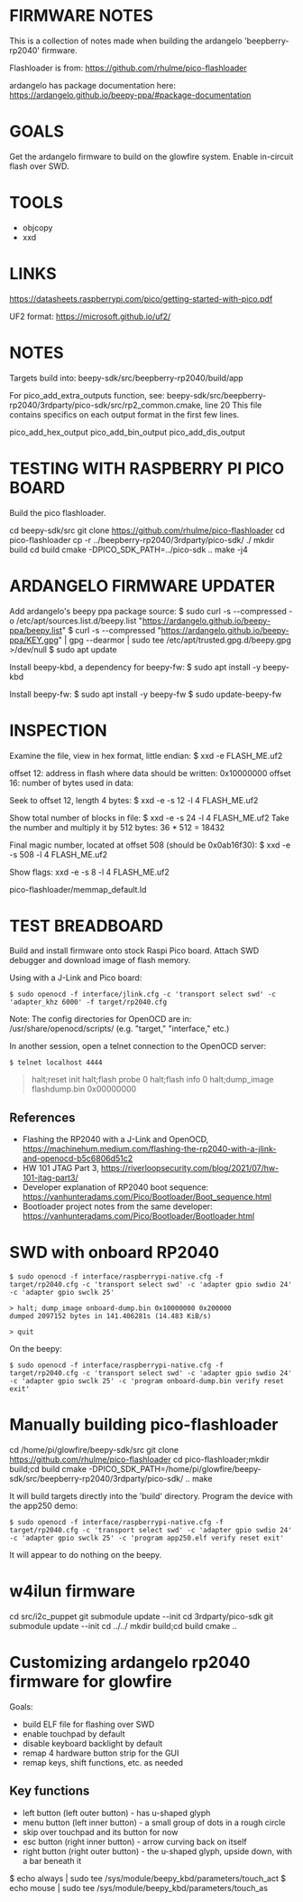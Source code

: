 # FIRMWARE NOTES
This is a collection of notes made when building
the ardangelo 'beepberry-rp2040' firmware.

Flashloader is from:
https://github.com/rhulme/pico-flashloader

ardangelo has package documentation here:
https://ardangelo.github.io/beepy-ppa/#package-documentation

# GOALS
Get the ardangelo firmware to build on the glowfire system.
Enable in-circuit flash over SWD.

# TOOLS
  * objcopy
  * xxd

# LINKS
https://datasheets.raspberrypi.com/pico/getting-started-with-pico.pdf

UF2 format: https://microsoft.github.io/uf2/

# NOTES
Targets build into: beepy-sdk/src/beepberry-rp2040/build/app

For pico_add_extra_outputs function, see:
beepy-sdk/src/beepberry-rp2040/3rdparty/pico-sdk/src/rp2_common.cmake, line 20
This file contains specifics on each output format in the first few lines.

pico_add_hex_output
pico_add_bin_output
pico_add_dis_output


# TESTING WITH RASPBERRY PI PICO BOARD
Build the pico flashloader.

cd beepy-sdk/src
git clone https://github.com/rhulme/pico-flashloader
cd pico-flashloader
cp -r ../beepberry-rp2040/3rdparty/pico-sdk/ ./
mkdir build
cd build
cmake -DPICO_SDK_PATH=../pico-sdk ..
make -j4



# ARDANGELO FIRMWARE UPDATER
Add ardangelo's beepy ppa package source:
$ sudo curl -s --compressed -o /etc/apt/sources.list.d/beepy.list "https://ardangelo.github.io/beepy-ppa/beepy.list"
$ curl -s --compressed "https://ardangelo.github.io/beepy-ppa/KEY.gpg" | gpg --dearmor | sudo tee /etc/apt/trusted.gpg.d/beepy.gpg >/dev/null
$ sudo apt update

Install beepy-kbd, a dependency for beepy-fw:
$ sudo apt install -y beepy-kbd

Install beepy-fw:
$ sudo apt install -y beepy-fw
$ sudo update-beepy-fw



# INSPECTION
Examine the file, view in hex format, little endian:
$ xxd -e FLASH_ME.uf2

offset 12: address in flash where data should be written: 0x10000000
offset 16: number of bytes used in data: 

Seek to offset 12, length 4 bytes:
$ xxd -e -s 12 -l 4 FLASH_ME.uf2

Show total number of blocks in file:
$ xxd -e -s 24 -l 4 FLASH_ME.uf2
Take the number and multiply it by 512 bytes:
36 * 512 = 18432

Final magic number, located at offset 508 (should be 0x0ab16f30):
$ xxd -e -s 508 -l 4 FLASH_ME.uf2

Show flags:
xxd -e -s 8 -l 4 FLASH_ME.uf2




pico-flashloader/memmap_default.ld


# TEST BREADBOARD
Build and install firmware onto stock Raspi Pico board.
Attach SWD debugger and download image of flash memory.

Using with a J-Link and Pico board:
```
$ sudo openocd -f interface/jlink.cfg -c 'transport select swd' -c 'adapter_khz 6000' -f target/rp2040.cfg
```
Note: The config directories for OpenOCD are in: /usr/share/openocd/scripts/ (e.g. "target," "interface," etc.)

In another session, open a telnet connection to the OpenOCD server:
```
$ telnet localhost 4444
```

> halt;reset init
> halt;flash probe 0
> halt;flash info 0
> halt;dump_image flashdump.bin 0x00000000 

## References
  * Flashing the RP2040 with a J-Link and OpenOCD, https://machinehum.medium.com/flashing-the-rp2040-with-a-jlink-and-openocd-b5c6806d51c2
  * HW 101 JTAG Part 3, https://riverloopsecurity.com/blog/2021/07/hw-101-jtag-part3/
  * Developer explanation of RP2040 boot sequence:
    https://vanhunteradams.com/Pico/Bootloader/Boot_sequence.html
  * Bootloader project notes from the same developer:
    https://vanhunteradams.com/Pico/Bootloader/Bootloader.html



# SWD with onboard RP2040
```
$ sudo openocd -f interface/raspberrypi-native.cfg -f target/rp2040.cfg -c 'transport select swd' -c 'adapter gpio swdio 24' -c 'adapter gpio swclk 25'

> halt; dump_image onboard-dump.bin 0x10000000 0x200000
dumped 2097152 bytes in 141.406281s (14.483 KiB/s)

> quit
```

On the beepy:
```
$ sudo openocd -f interface/raspberrypi-native.cfg -f target/rp2040.cfg -c 'transport select swd' -c 'adapter gpio swdio 24' -c 'adapter gpio swclk 25' -c 'program onboard-dump.bin verify reset exit'
```


# Manually building pico-flashloader
cd /home/pi/glowfire/beepy-sdk/src
git clone https://github.com/rhulme/pico-flashloader
cd pico-flashloader;mkdir build;cd build
cmake -DPICO_SDK_PATH=/home/pi/glowfire/beepy-sdk/src/beepberry-rp2040/3rdparty/pico-sdk/ ..
make

It will build targets directly into the 'build' directory.
Program the device with the app250 demo:
```
$ sudo openocd -f interface/raspberrypi-native.cfg -f target/rp2040.cfg -c 'transport select swd' -c 'adapter gpio swdio 24' -c 'adapter gpio swclk 25' -c 'program app250.elf verify reset exit'
```
It will appear to do nothing on the beepy.


# w4ilun firmware
cd src/i2c_puppet
git submodule update --init
cd 3rdparty/pico-sdk
git submodule update --init
cd ../../
mkdir build;cd build
cmake ..


# Customizing ardangelo rp2040 firmware for glowfire
Goals:
  * build ELF file for flashing over SWD
  * enable touchpad by default
  * disable keyboard backlight by default
  * remap 4 hardware button strip for the GUI
  * remap keys, shift functions, etc. as needed

## Key functions
  * left button (left outer button) - has u-shaped glyph
  * menu button (left inner button) - a small group of dots in a rough circle
  * skip over touchpad and its button for now
  * esc button (right inner button) - arrow curving back on itself
  * right button (right outer button) - the u-shaped glyph, upside down, with a bar beneath it

$ echo always | sudo tee /sys/module/beepy_kbd/parameters/touch_act
$ echo mouse | sudo tee /sys/module/beepy_kbd/parameters/touch_as